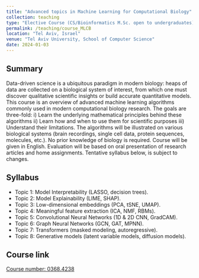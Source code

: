 ```yaml
---
title: "Advanced topics in Machine Learning for Computational Biology"
collection: teaching
type: "Elective Course (CS/Bioinformatics M.Sc. open to undergraduates)"
permalink: /teaching/course_MLCB
location: "Tel Aviv, Israel"
venue: "Tel Aviv University, School of Computer Science"
date: 2024-01-03
---
```


## Summary
Data-driven science is a ubiquitous paradigm in modern biology: heaps of data are collected on a biological system of interest, from which one must discover qualitative scientific insights or build accurate quantitative models.
This course is an overview of advanced machine learning algorithms commonly used in modern computational biology research. The goals are three-fold: i) Learn the underlying mathematical principles behind these algorithms ii) Learn how and when to use them for scientific purposes iii) Understand their limitations.
The algorithms will be illustrated on various biological systems (brain recordings, single cell data, protein sequences, molecules, etc.). No prior knowledge of biology is required. Course will be given in English. Evaluation will be based on oral presentation of research articles and home assignments. Tentative syllabus below, is subject to changes. 

## Syllabus

- Topic 1: Model Interpretability (LASSO, decision trees).
- Topic 2: Model Explainability (LIME, SHAP).
- Topic 3: Low-dimensional embeddings (PCA, tSNE, UMAP).
- Topic 4: Meaningful feature extraction (ICA, NMF, RBMs).
- Topic 5: Convolutional Neural Networks (1D & 2D CNN, GradCAM).
- Topic 6: Graph Neural Networks (GCN, GAT, MPNN).
- Topic 7: Transformers (masked modeling, autoregressive).
- Topic 8: Generative models (latent variable models, diffusion models).

## Course link
[Course number: 0368.4238](https://www.ims.tau.ac.il/Tal/Syllabus/Syllabus_L.aspx?course=03684238&year=2023&lang=EN)